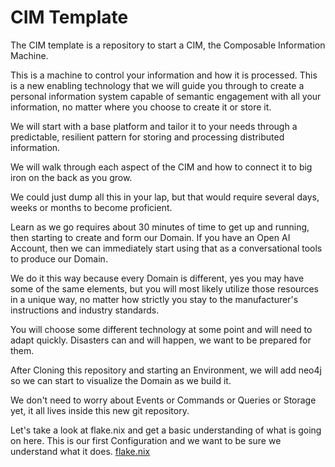 # CIM Template
The CIM template is a repository to start a CIM, the Composable Information Machine.

This is a machine to control your information and how it is processed. This is a new enabling technology that we will guide you through to create a personal information system capable of semantic engagement with all your information, no matter where you choose to create it or store it.

We will start with a base platform and tailor it to your needs through a predictable, resilient pattern for storing and processing distributed information.

We will walk through each aspect of the CIM and how to connect it to big iron on the back as you grow.

We could just dump all this in your lap, but that would require several days, weeks or months to become proficient.

Learn as we go requires about 30 minutes of time to get up and running, then starting to create and form our Domain. If you have an Open AI Account, then we can immediately start using that as a conversational tools to produce our Domain.

We do it this way because every Domain is different, yes you may have some of the same elements, but you will most likely utilize those resources in a unique way, no matter how strictly you stay to the manufacturer's instructions and industry standards.

You will choose some different technology at some point and will need to adapt quickly. Disasters can and will happen, we want to be prepared for them.

After Cloning this repository and starting an Environment, we will add neo4j so we can start to visualize the Domain as we build it.

We don't need to worry about Events or Commands or Queries or Storage yet, it all lives inside this new git repository.

Let's take a look at flake.nix and get a basic understanding of what is going on here. This is our first Configuration and we want to be sure we understand what it does.
[flake.nix](doc/Domain.md)

